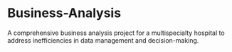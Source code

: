 # Business-Analysis
A comprehensive business analysis project for a multispecialty hospital to address inefficiencies in data management and decision-making.
